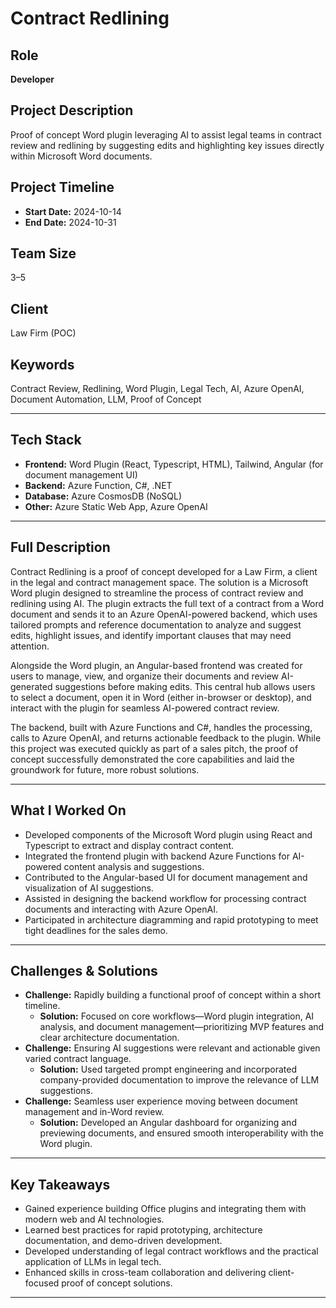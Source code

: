 # Contract Redlining

## Role

**Developer**

## Project Description

Proof of concept Word plugin leveraging AI to assist legal teams in contract review and redlining by suggesting edits and highlighting key issues directly within Microsoft Word documents.

## Project Timeline

- **Start Date:** 2024-10-14
- **End Date:** 2024-10-31

## Team Size

3–5

## Client

Law Firm (POC)

## Keywords

Contract Review, Redlining, Word Plugin, Legal Tech, AI, Azure OpenAI, Document Automation, LLM, Proof of Concept

---

## Tech Stack

- **Frontend:** Word Plugin (React, Typescript, HTML), Tailwind, Angular (for document management UI)
- **Backend:** Azure Function, C#, .NET
- **Database:** Azure CosmosDB (NoSQL)
- **Other:** Azure Static Web App, Azure OpenAI

---

## Full Description

Contract Redlining is a proof of concept developed for a Law Firm, a client in the legal and contract management space. The solution is a Microsoft Word plugin designed to streamline the process of contract review and redlining using AI. The plugin extracts the full text of a contract from a Word document and sends it to an Azure OpenAI-powered backend, which uses tailored prompts and reference documentation to analyze and suggest edits, highlight issues, and identify important clauses that may need attention.

Alongside the Word plugin, an Angular-based frontend was created for users to manage, view, and organize their documents and review AI-generated suggestions before making edits. This central hub allows users to select a document, open it in Word (either in-browser or desktop), and interact with the plugin for seamless AI-powered contract review.

The backend, built with Azure Functions and C#, handles the processing, calls to Azure OpenAI, and returns actionable feedback to the plugin. While this project was executed quickly as part of a sales pitch, the proof of concept successfully demonstrated the core capabilities and laid the groundwork for future, more robust solutions.

---

## What I Worked On

- Developed components of the Microsoft Word plugin using React and Typescript to extract and display contract content.
- Integrated the frontend plugin with backend Azure Functions for AI-powered content analysis and suggestions.
- Contributed to the Angular-based UI for document management and visualization of AI suggestions.
- Assisted in designing the backend workflow for processing contract documents and interacting with Azure OpenAI.
- Participated in architecture diagramming and rapid prototyping to meet tight deadlines for the sales demo.

---

## Challenges & Solutions

- **Challenge:** Rapidly building a functional proof of concept within a short timeline.
  - **Solution:** Focused on core workflows—Word plugin integration, AI analysis, and document management—prioritizing MVP features and clear architecture documentation.
- **Challenge:** Ensuring AI suggestions were relevant and actionable given varied contract language.
  - **Solution:** Used targeted prompt engineering and incorporated company-provided documentation to improve the relevance of LLM suggestions.
- **Challenge:** Seamless user experience moving between document management and in-Word review.
  - **Solution:** Developed an Angular dashboard for organizing and previewing documents, and ensured smooth interoperability with the Word plugin.

---

## Key Takeaways

- Gained experience building Office plugins and integrating them with modern web and AI technologies.
- Learned best practices for rapid prototyping, architecture documentation, and demo-driven development.
- Developed understanding of legal contract workflows and the practical application of LLMs in legal tech.
- Enhanced skills in cross-team collaboration and delivering client-focused proof of concept solutions.

---
